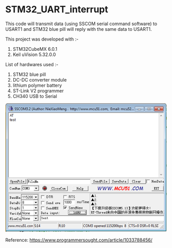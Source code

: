 # STM32_UART_interrupt
This code will transmit data (using SSCOM serial command software) to USART1 and STM32 blue pill will reply with the same data to USART1.

This project was developed with :-<br /> 
1. STM32CubeMX 6.0.1<br /> 
2. Keil uVision 5.32.0.0<br />

List of hardwares used :-<br />
1. STM32 blue pill 
2. DC-DC converter module
3. lithium polymer battery
4. ST-Link V2 programmer
5. CH340 USB to Serial





![My Image](images/sscom.png)




Reference: https://www.programmersought.com/article/1033788456/
